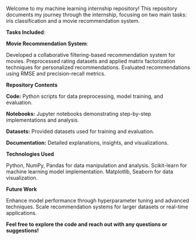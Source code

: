 Welcome to my machine learning internship repository! This repository documents my journey through the internship, focusing on two main tasks: iris classification and a movie recommendation system.

**Tasks Included**:


**Movie Recommendation System**:

Developed a collaborative filtering-based recommendation system for movies.
Preprocessed rating datasets and applied matrix factorization techniques for personalized recommendations.
Evaluated recommendations using RMSE and precision-recall metrics.

**Repository Contents**

**Code:** 
Python scripts for data preprocessing, model training, and evaluation.

**Notebooks:**
Jupyter notebooks demonstrating step-by-step implementations and analysis.

**Datasets:** 
Provided datasets used for training and evaluation.

**Documentation:**
Detailed explanations, insights, and visualizations.

**Technologies Used**

Python, NumPy, Pandas for data manipulation and analysis.
Scikit-learn for machine learning model implementation.
Matplotlib, Seaborn for data visualization.

**Future Work**

Enhance model performance through hyperparameter tuning and advanced techniques.
Scale recommendation systems for larger datasets or real-time applications.

**Feel free to explore the code and reach out with any questions or suggestions!**


